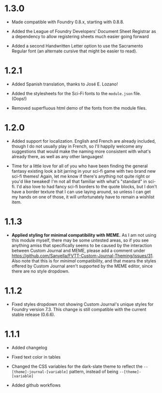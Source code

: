 # 1.3.0

- Made compatible with Foundry 0.8.x, starting with 0.8.8.

- Added the League of Foundry Developers' Document Sheet Registrar as a dependency to allow registering sheets much easier going forward

- Added a second Handwritten Letter option to use the Sacramento Regular font (an alternate cursive that might be easier to read).

# 1.2.1

- Added Spanish translation, thanks to José E. Lozano!

- Added the stylesheets for the Sci-Fi fonts to the `module.json` file. (Oops!)

- Removed superfluous html demo of the fonts from the module files.

# 1.2.0

- Added support for localization. English and French are already included, though I do not usually play in French, so I'll happily welcome any suggestions that would make the naming more consistent with what's already there, as well as any other languages!

- Time for a little love for all of you who have been finding the general fantasy existing look a bit jarring in your sci-fi game with two brand new sci-fi themes! Again, let me know if there's anything not quite right or you'd like tweaked! I'm not all that familiar with what's "standard" in sci-fi. I'd also love to had fancy sci-fi borders to the quote blocks, but I don't have a border texture that I can use laying around, so unless I can get my hands on one of those, it will unfortunately have to remain a wishlist item.

# 1.1.3

- **Applied styling for minimal compatibility with MEME.** As I am not using this module myself, there may be some untested areas, so if you see anything amiss that specifically seems to be caused by the interaction between Custom Journal and MEME, please add a comment under https://github.com/Sanyella/FVTT-Custom-Journal-Theming/issues/31. Also note that this is for *minimal* compatibility, and that means the styles offered by Custom Journal aren't supported by the MEME editor, since there are no style dropdown. 

# 1.1.2

- Fixed styles dropdown not showing Custom Journal's unique styles for Foundry version 7.3. This change is still compatible with the current stable release (0.6.6).

# 1.1.1

- Added changelog

- Fixed text color in tables

- Changed the CSS variables for the dark-slate theme to reflect the `--[theme]-journal-[variable]` pattern, instead of being `--[theme]-[variable]`

- Added github workflows